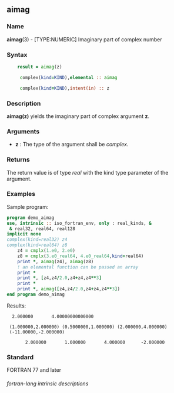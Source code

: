 ## aimag

### **Name**

**aimag**(3) - \[TYPE:NUMERIC\] Imaginary part of complex number

### **Syntax**

```fortran
    result = aimag(z)

     complex(kind=KIND),elemental :: aimag

     complex(kind=KIND),intent(in) :: z
```

### **Description**

**aimag(z)** yields the imaginary part of complex argument **z**.

### **Arguments**

- **z**
  : The type of the argument shall be _complex_.

### **Returns**

The return value is of type _real_ with the kind type parameter of the
argument.

### **Examples**

Sample program:

```fortran
program demo_aimag
use, intrinsic :: iso_fortran_env, only : real_kinds, &
 & real32, real64, real128
implicit none
complex(kind=real32) z4
complex(kind=real64) z8
    z4 = cmplx(1.e0, 2.e0)
    z8 = cmplx(3.e0_real64, 4.e0_real64,kind=real64)
    print *, aimag(z4), aimag(z8)
    ! an elemental function can be passed an array
    print *
    print *, [z4,z4/2.0,z4+z4,z4**3]
    print *
    print *, aimag([z4,z4/2.0,z4+z4,z4**3])
end program demo_aimag
```

Results:

```text
  2.000000       4.00000000000000

 (1.000000,2.000000) (0.5000000,1.000000) (2.000000,4.000000)
 (-11.00000,-2.000000)

       2.000000       1.000000       4.000000      -2.000000
```

### **Standard**

FORTRAN 77 and later

###### fortran-lang intrinsic descriptions
